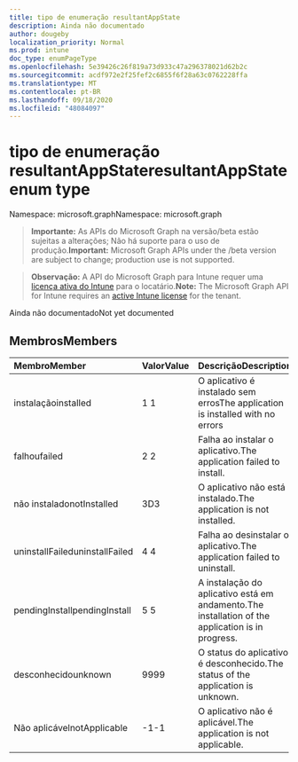 ```yaml
---
title: tipo de enumeração resultantAppState
description: Ainda não documentado
author: dougeby
localization_priority: Normal
ms.prod: intune
doc_type: enumPageType
ms.openlocfilehash: 5e39426c26f819a73d933c47a296378021d62b2c
ms.sourcegitcommit: acdf972e2f25fef2c6855f6f28a63c0762228ffa
ms.translationtype: MT
ms.contentlocale: pt-BR
ms.lasthandoff: 09/18/2020
ms.locfileid: "48084097"
---
```

# <a name="resultantappstate-enum-type"></a><span data-ttu-id="b1b47-103">tipo de enumeração resultantAppState</span><span class="sxs-lookup"><span data-stu-id="b1b47-103">resultantAppState enum type</span></span>

<span data-ttu-id="b1b47-104">Namespace: microsoft.graph</span><span class="sxs-lookup"><span data-stu-id="b1b47-104">Namespace: microsoft.graph</span></span>

> <span data-ttu-id="b1b47-105">**Importante:** As APIs do Microsoft Graph na versão/beta estão sujeitas a alterações; Não há suporte para o uso de produção.</span><span class="sxs-lookup"><span data-stu-id="b1b47-105">**Important:** Microsoft Graph APIs under the /beta version are subject to change; production use is not supported.</span></span>

> <span data-ttu-id="b1b47-106">**Observação:** A API do Microsoft Graph para Intune requer uma [licença ativa do Intune](https://go.microsoft.com/fwlink/?linkid=839381) para o locatário.</span><span class="sxs-lookup"><span data-stu-id="b1b47-106">**Note:** The Microsoft Graph API for Intune requires an [active Intune license](https://go.microsoft.com/fwlink/?linkid=839381) for the tenant.</span></span>

<span data-ttu-id="b1b47-107">Ainda não documentado</span><span class="sxs-lookup"><span data-stu-id="b1b47-107">Not yet documented</span></span>

## <a name="members"></a><span data-ttu-id="b1b47-108">Membros</span><span class="sxs-lookup"><span data-stu-id="b1b47-108">Members</span></span>
|<span data-ttu-id="b1b47-109">Membro</span><span class="sxs-lookup"><span data-stu-id="b1b47-109">Member</span></span>|<span data-ttu-id="b1b47-110">Valor</span><span class="sxs-lookup"><span data-stu-id="b1b47-110">Value</span></span>|<span data-ttu-id="b1b47-111">Descrição</span><span class="sxs-lookup"><span data-stu-id="b1b47-111">Description</span></span>|
|:---|:---|:---|
|<span data-ttu-id="b1b47-112">instalação</span><span class="sxs-lookup"><span data-stu-id="b1b47-112">installed</span></span>|<span data-ttu-id="b1b47-113">1 </span><span class="sxs-lookup"><span data-stu-id="b1b47-113">1</span></span>|<span data-ttu-id="b1b47-114">O aplicativo é instalado sem erros</span><span class="sxs-lookup"><span data-stu-id="b1b47-114">The application is installed with no errors</span></span>|
|<span data-ttu-id="b1b47-115">falhou</span><span class="sxs-lookup"><span data-stu-id="b1b47-115">failed</span></span>|<span data-ttu-id="b1b47-116">2 </span><span class="sxs-lookup"><span data-stu-id="b1b47-116">2</span></span>|<span data-ttu-id="b1b47-117">Falha ao instalar o aplicativo.</span><span class="sxs-lookup"><span data-stu-id="b1b47-117">The application failed to install.</span></span>|
|<span data-ttu-id="b1b47-118">não instalado</span><span class="sxs-lookup"><span data-stu-id="b1b47-118">notInstalled</span></span>|<span data-ttu-id="b1b47-119">3D</span><span class="sxs-lookup"><span data-stu-id="b1b47-119">3</span></span>|<span data-ttu-id="b1b47-120">O aplicativo não está instalado.</span><span class="sxs-lookup"><span data-stu-id="b1b47-120">The application is not installed.</span></span>|
|<span data-ttu-id="b1b47-121">uninstallFailed</span><span class="sxs-lookup"><span data-stu-id="b1b47-121">uninstallFailed</span></span>|<span data-ttu-id="b1b47-122">4 </span><span class="sxs-lookup"><span data-stu-id="b1b47-122">4</span></span>|<span data-ttu-id="b1b47-123">Falha ao desinstalar o aplicativo.</span><span class="sxs-lookup"><span data-stu-id="b1b47-123">The application failed to uninstall.</span></span>|
|<span data-ttu-id="b1b47-124">pendingInstall</span><span class="sxs-lookup"><span data-stu-id="b1b47-124">pendingInstall</span></span>|<span data-ttu-id="b1b47-125">5 </span><span class="sxs-lookup"><span data-stu-id="b1b47-125">5</span></span>|<span data-ttu-id="b1b47-126">A instalação do aplicativo está em andamento.</span><span class="sxs-lookup"><span data-stu-id="b1b47-126">The installation of the application is in progress.</span></span>|
|<span data-ttu-id="b1b47-127">desconhecido</span><span class="sxs-lookup"><span data-stu-id="b1b47-127">unknown</span></span>|<span data-ttu-id="b1b47-128">99</span><span class="sxs-lookup"><span data-stu-id="b1b47-128">99</span></span>|<span data-ttu-id="b1b47-129">O status do aplicativo é desconhecido.</span><span class="sxs-lookup"><span data-stu-id="b1b47-129">The status of the application is unknown.</span></span>|
|<span data-ttu-id="b1b47-130">Não aplicável</span><span class="sxs-lookup"><span data-stu-id="b1b47-130">notApplicable</span></span>|<span data-ttu-id="b1b47-131">-1</span><span class="sxs-lookup"><span data-stu-id="b1b47-131">-1</span></span>|<span data-ttu-id="b1b47-132">O aplicativo não é aplicável.</span><span class="sxs-lookup"><span data-stu-id="b1b47-132">The application is not applicable.</span></span>|






